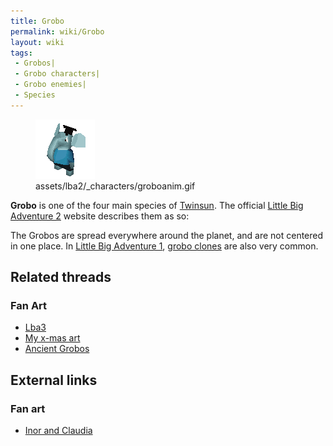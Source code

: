 ```yaml
---
title: Grobo
permalink: wiki/Grobo
layout: wiki
tags:
 - Grobos| 
 - Grobo characters| 
 - Grobo enemies| 
 - Species
---
```


<figure>
<img src="assets/lba2/_characters/groboanim.gif"
title="assets/lba2/_characters/groboanim.gif" width="95" />
<figcaption>assets/lba2/_characters/groboanim.gif</figcaption>
</figure>

**Grobo** is one of the four main species of
[Twinsun](Twinsun "wikilink"). The official [Little Big Adventure
2](Little_Big_Adventure_2 "wikilink") website describes them as so:

The Grobos are spread everywhere around the planet, and are not centered
in one place. In [Little Big Adventure
1](Little_Big_Adventure_1 "wikilink"), [grobo
clones](grobo_clones "wikilink") are also very common.

## Related threads

### Fan Art

- [Lba3](http://forum.magicball.net/showthread.php?p=84457#post84457)
- [My x-mas art](https://forum.magicball.net/showthread.php?t=4757)
- [Ancient Grobos](https://forum.magicball.net/showthread.php?t=4617)

## External links

### Fan art

- [Inor and Claudia](http://www.deviantart.com/view/11302613/)

